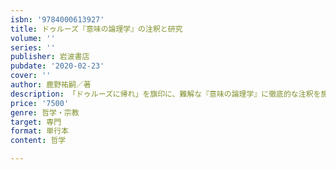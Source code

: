 ```yaml
---
isbn: '9784000613927'
title: ドゥルーズ『意味の論理学』の注釈と研究
volume: ''
series: ''
publisher: 岩波書店
pubdate: '2020-02-23'
cover: ''
author: 鹿野祐嗣／著
description: 「ドゥルーズに帰れ」を旗印に、難解な『意味の論理学』に徹底的な注釈を施した、新時代を告げる力作。
price: '7500'
genre: 哲学・宗教
target: 専門
format: 単行本
content: 哲学

---
```

